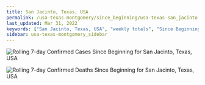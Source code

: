 ```yaml
---
title: San Jacinto, Texas, USA
permalink: /usa-texas-montgomery/since_beginning/usa-texas-san_jacinto-since_beginning.html
last_updated: Mar 31, 2022
keywords: ["San Jacinto, Texas, USA", "weekly totals", "Since Beginning"]
sidebar: usa-texas-montgomery_sidebar
---
```


![Rolling 7-day Confirmed Cases Since Beginning for San Jacinto, Texas, USA](/covid_tracker/images/graphs/usa-texas-san_jacinto-rolling_7_days_confirmed-since_beginning_graph.png)

![Rolling 7-day Confirmed Deaths Since Beginning for San Jacinto, Texas, USA](/covid_tracker/images/graphs/usa-texas-san_jacinto-rolling_7_days_deaths-since_beginning_graph.png)
